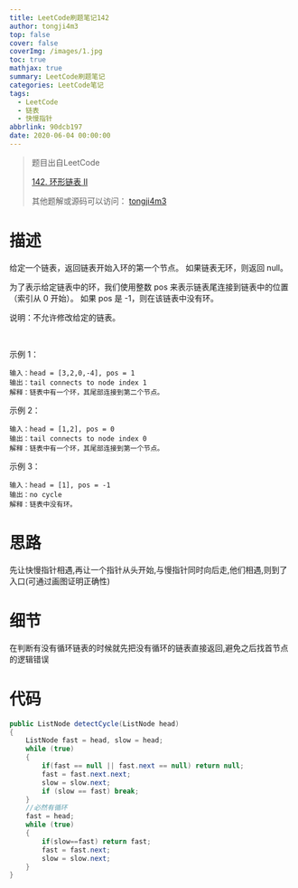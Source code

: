 ```yaml
---
title: LeetCode刷题笔记142
author: tongji4m3
top: false
cover: false
coverImg: /images/1.jpg
toc: true
mathjax: true
summary: LeetCode刷题笔记
categories: LeetCode笔记
tags:
  - LeetCode
  - 链表
  - 快慢指针
abbrlink: 90dcb197
date: 2020-06-04 00:00:00
---
```


> 题目出自LeetCode
>
> [142. 环形链表 II](https://leetcode-cn.com/problems/linked-list-cycle-ii/)
>
> 
>
> 其他题解或源码可以访问： [tongji4m3](https://github.com/tongji4m3/LeetCode)



# 描述
给定一个链表，返回链表开始入环的第一个节点。 如果链表无环，则返回 null。

为了表示给定链表中的环，我们使用整数 pos 来表示链表尾连接到链表中的位置（索引从 0 开始）。 如果 pos 是 -1，则在该链表中没有环。

说明：不允许修改给定的链表。

 

示例 1：
```
输入：head = [3,2,0,-4], pos = 1
输出：tail connects to node index 1
解释：链表中有一个环，其尾部连接到第二个节点。
```

示例 2：
```
输入：head = [1,2], pos = 0
输出：tail connects to node index 0
解释：链表中有一个环，其尾部连接到第一个节点。
```

示例 3：
```
输入：head = [1], pos = -1
输出：no cycle
解释：链表中没有环。
```


# 思路
先让快慢指针相遇,再让一个指针从头开始,与慢指针同时向后走,他们相遇,则到了入口(可通过画图证明正确性)
# 细节

在判断有没有循环链表的时候就先把没有循环的链表直接返回,避免之后找首节点的逻辑错误

# 代码

```java
public ListNode detectCycle(ListNode head)
{
    ListNode fast = head, slow = head;
    while (true)
    {
        if(fast == null || fast.next == null) return null;
        fast = fast.next.next;
        slow = slow.next;
        if (slow == fast) break;
    }
    //必然有循环
    fast = head;
    while (true)
    {
        if(slow==fast) return fast;
        fast = fast.next;
        slow = slow.next;
    }
}
```


